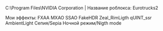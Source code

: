 C:\Program Files\NVIDIA Corporation | Название роблокса: Eurotrucks2

Мои эффекты:
FXAA
MXAO
SSAO
FakeHDR
Zeal_RimLigth
qUINT_ssr
AmbientLight
Сепия/Sepia
Ночной режим/Nigth mode

